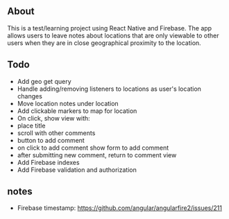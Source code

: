 ## About
This is a test/learning project using React Native and Firebase. The app allows users to leave notes about locations that are only viewable to other users when they are in close geographical proximity to the location.

## Todo
*  Add geo get query
*  Handle adding/removing listeners to locations as user's location changes
*  Move location notes under location
*  Add clickable markers to map for location
*  On click, show view with:
  * place title
  * scroll with other comments
  * button to add comment
* on click to add comment show form to add comment
* after submitting new comment, return to comment view
* Add Firebase indexes
* Add Firebase validation and authorization

## notes
* Firebase timestamp: https://github.com/angular/angularfire2/issues/211
